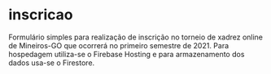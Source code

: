 # inscricao
Formulário simples para realização de inscrição no torneio de xadrez online de Mineiros-GO que ocorrerá no primeiro semestre de 2021. Para hospedagem utiliza-se o Firebase Hosting e para armazenamento dos dados usa-se o Firestore.
